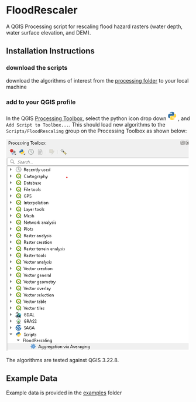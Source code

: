 # FloodRescaler

A QGIS Processing script for rescaling flood hazard rasters (water depth, water surface elevation, and DEM).

## Installation Instructions
### download the scripts
download the algorithms of interest from the [processing folder](floodrescaler/processing) to your local machine

### add to your QGIS profile
In the QGIS [Processing Toolbox](https://docs.qgis.org/3.22/en/docs/user_manual/processing/toolbox.html#the-toolbox), select the python icon drop down ![Scripts](/assets/mIconPythonFile.png) , and `Add Script to Toolbox...`. This should load new algorithms to the `Scripts/FloodRescaling` group on the Processing Toolbox as shown below:

![screen capture](/assets/processingToolbox_screengrab.png)

The algorithms are tested against QGIS 3.22.8.

## Example Data

Example data is provided in the [examples](/examples) folder

